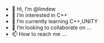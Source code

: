 - 👋 Hi, I’m @limdew
- 👀 I’m interested in C++
- 🌱 I’m currently learning C++,UNITY
- 💞️ I’m looking to collaborate on ...
- 📫 How to reach me ...

<!---
limdew/limdew is a ✨ special ✨ repository because its `README.md` (this file) appears on your GitHub profile.
You can click the Preview link to take a look at your changes.
--->

